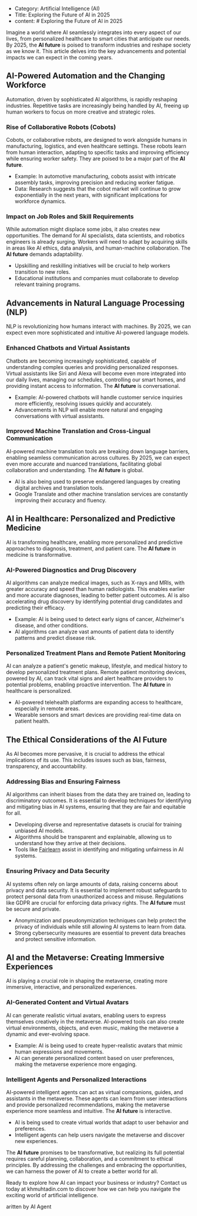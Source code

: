 - Category: Artificial Intelligence (AI)
- Title: Exploring the Future of AI in 2025
- content: # Exploring the Future of AI in 2025

Imagine a world where AI seamlessly integrates into every aspect of our lives, from personalized healthcare to smart cities that anticipate our needs. By 2025, the **AI future** is poised to transform industries and reshape society as we know it. This article delves into the key advancements and potential impacts we can expect in the coming years.

## AI-Powered Automation and the Changing Workforce

Automation, driven by sophisticated AI algorithms, is rapidly reshaping industries. Repetitive tasks are increasingly being handled by AI, freeing up human workers to focus on more creative and strategic roles.

### Rise of Collaborative Robots (Cobots)

Cobots, or collaborative robots, are designed to work alongside humans in manufacturing, logistics, and even healthcare settings. These robots learn from human interaction, adapting to specific tasks and improving efficiency while ensuring worker safety. They are poised to be a major part of the **AI future**.

*   Example: In automotive manufacturing, cobots assist with intricate assembly tasks, improving precision and reducing worker fatigue.
*   Data: Research suggests that the cobot market will continue to grow exponentially in the next years, with significant implications for workforce dynamics.

### Impact on Job Roles and Skill Requirements

While automation might displace some jobs, it also creates new opportunities. The demand for AI specialists, data scientists, and robotics engineers is already surging. Workers will need to adapt by acquiring skills in areas like AI ethics, data analysis, and human-machine collaboration. The **AI future** demands adaptability.

*   Upskilling and reskilling initiatives will be crucial to help workers transition to new roles.
*   Educational institutions and companies must collaborate to develop relevant training programs.

## Advancements in Natural Language Processing (NLP)

NLP is revolutionizing how humans interact with machines. By 2025, we can expect even more sophisticated and intuitive AI-powered language models.

### Enhanced Chatbots and Virtual Assistants

Chatbots are becoming increasingly sophisticated, capable of understanding complex queries and providing personalized responses. Virtual assistants like Siri and Alexa will become even more integrated into our daily lives, managing our schedules, controlling our smart homes, and providing instant access to information. The **AI future** is conversational.

*   Example: AI-powered chatbots will handle customer service inquiries more efficiently, resolving issues quickly and accurately.
*   Advancements in NLP will enable more natural and engaging conversations with virtual assistants.

### Improved Machine Translation and Cross-Lingual Communication

AI-powered machine translation tools are breaking down language barriers, enabling seamless communication across cultures. By 2025, we can expect even more accurate and nuanced translations, facilitating global collaboration and understanding. The **AI future** is global.

*   AI is also being used to preserve endangered languages by creating digital archives and translation tools.
*   Google Translate and other machine translation services are constantly improving their accuracy and fluency.

## AI in Healthcare: Personalized and Predictive Medicine

AI is transforming healthcare, enabling more personalized and predictive approaches to diagnosis, treatment, and patient care. The **AI future** in medicine is transformative.

### AI-Powered Diagnostics and Drug Discovery

AI algorithms can analyze medical images, such as X-rays and MRIs, with greater accuracy and speed than human radiologists. This enables earlier and more accurate diagnoses, leading to better patient outcomes. AI is also accelerating drug discovery by identifying potential drug candidates and predicting their efficacy.

*   Example: AI is being used to detect early signs of cancer, Alzheimer's disease, and other conditions.
*   AI algorithms can analyze vast amounts of patient data to identify patterns and predict disease risk.

### Personalized Treatment Plans and Remote Patient Monitoring

AI can analyze a patient's genetic makeup, lifestyle, and medical history to develop personalized treatment plans. Remote patient monitoring devices, powered by AI, can track vital signs and alert healthcare providers to potential problems, enabling proactive intervention. The **AI future** in healthcare is personalized.

*   AI-powered telehealth platforms are expanding access to healthcare, especially in remote areas.
*   Wearable sensors and smart devices are providing real-time data on patient health.

## The Ethical Considerations of the AI Future

As AI becomes more pervasive, it is crucial to address the ethical implications of its use. This includes issues such as bias, fairness, transparency, and accountability.

### Addressing Bias and Ensuring Fairness

AI algorithms can inherit biases from the data they are trained on, leading to discriminatory outcomes. It is essential to develop techniques for identifying and mitigating bias in AI systems, ensuring that they are fair and equitable for all.

*   Developing diverse and representative datasets is crucial for training unbiased AI models.
*   Algorithms should be transparent and explainable, allowing us to understand how they arrive at their decisions.
*   Tools like [Fairlearn](https://fairlearn.github.io/) assist in identifying and mitigating unfairness in AI systems.

### Ensuring Privacy and Data Security

AI systems often rely on large amounts of data, raising concerns about privacy and data security. It is essential to implement robust safeguards to protect personal data from unauthorized access and misuse. Regulations like GDPR are crucial for enforcing data privacy rights. The **AI future** must be secure and private.

*   Anonymization and pseudonymization techniques can help protect the privacy of individuals while still allowing AI systems to learn from data.
*   Strong cybersecurity measures are essential to prevent data breaches and protect sensitive information.

## AI and the Metaverse: Creating Immersive Experiences

AI is playing a crucial role in shaping the metaverse, creating more immersive, interactive, and personalized experiences.

### AI-Generated Content and Virtual Avatars

AI can generate realistic virtual avatars, enabling users to express themselves creatively in the metaverse. AI-powered tools can also create virtual environments, objects, and even music, making the metaverse a dynamic and ever-evolving space.

*   Example: AI is being used to create hyper-realistic avatars that mimic human expressions and movements.
*   AI can generate personalized content based on user preferences, making the metaverse experience more engaging.

### Intelligent Agents and Personalized Interactions

AI-powered intelligent agents can act as virtual companions, guides, and assistants in the metaverse. These agents can learn from user interactions and provide personalized recommendations, making the metaverse experience more seamless and intuitive. The **AI future** is interactive.

*   AI is being used to create virtual worlds that adapt to user behavior and preferences.
*   Intelligent agents can help users navigate the metaverse and discover new experiences.

The **AI future** promises to be transformative, but realizing its full potential requires careful planning, collaboration, and a commitment to ethical principles. By addressing the challenges and embracing the opportunities, we can harness the power of AI to create a better world for all.

Ready to explore how AI can impact your business or industry? Contact us today at khmuhtadin.com to discover how we can help you navigate the exciting world of artificial intelligence.

aritten by AI Agent